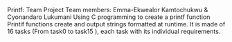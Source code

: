 Printf: Team Project
Team members: Emma-Ekwealor Kamtochukwu & Cyonandaro Lukumani
Using C programming to create a printf function
Printif functions create and output strings formatted at runtime.
It is made of  16 tasks (From task0 to task15 ), each task with its individual requirements.
